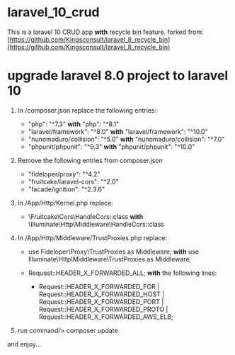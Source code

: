 # laravel_10_crud
This is a laravel 10 CRUD app **with** recycle bin feature.
forked from: [https://github.com/Kingsconsult/laravel_8_recycle_bin](https://github.com/Kingsconsult/laravel_8_recycle_bin)

# upgrade laravel 8.0 project to laravel 10

1. In /composer.json replace the following entries:

    - "php": "^7.3"  **with**   "php": "^8.1"
    - "laravel/framework": "^8.0"  **with**  "laravel/framework": "^10.0"
    - "nunomaduro/collision": "^5.0"  **with**  "nunomaduro/collision": "^7.0"
    - "phpunit/phpunit": "^9.3"  **with**  "phpunit/phpunit": "^10.0"

2. Remove the following entries from composer.json

    - "fideloper/proxy": "^4.2"
    - "fruitcake/laravel-cors": "^2.0"
    - "facade/ignition": "^2.3.6"

3. In /App/Http/Kernel.php replace:

    - \Fruitcake\Cors\HandleCors::class  **with**  \Illuminate\Http\Middleware\HandleCors::class

4. In /App/Http/Middleware/TrustProxies.php replace:

    - use Fideloper\Proxy\TrustProxies as Middleware;  **with**  use Illuminate\Http\Middleware\TrustProxies as Middleware;

    - Request::HEADER_X_FORWARDED_ALL;    **with** the following lines:
  
      - Request::HEADER_X_FORWARDED_FOR |
        Request::HEADER_X_FORWARDED_HOST |
        Request::HEADER_X_FORWARDED_PORT |
        Request::HEADER_X_FORWARDED_PROTO |
        Request::HEADER_X_FORWARDED_AWS_ELB;

5. run command/> composer update

and enjoy...
